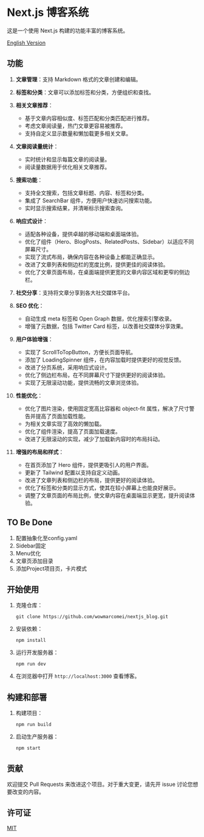 # Next.js 博客系统

这是一个使用 Next.js 构建的功能丰富的博客系统。

[English Version](./README_EN.md)

## 功能

1. **文章管理**：支持 Markdown 格式的文章创建和编辑。

2. **标签和分类**：文章可以添加标签和分类，方便组织和查找。

3. **相关文章推荐**：
   - 基于文章内容相似度、标签匹配和分类匹配进行推荐。
   - 考虑文章阅读量，热门文章更容易被推荐。
   - 支持自定义显示数量和懒加载更多相关文章。

4. **文章阅读量统计**：
   - 实时统计和显示每篇文章的阅读量。
   - 阅读量数据用于优化相关文章推荐。

5. **搜索功能**：
   - 支持全文搜索，包括文章标题、内容、标签和分类。
   - 集成了 SearchBar 组件，方便用户快速访问搜索功能。
   - 实时显示搜索结果，并清晰标示搜索查询。

6. **响应式设计**：
   - 适配各种设备，提供卓越的移动端和桌面端体验。
   - 优化了组件（Hero、BlogPosts、RelatedPosts、Sidebar）以适应不同屏幕尺寸。
   - 实现了流式布局，确保内容在各种设备上都能正确显示。
   - 改进了文章列表和侧边栏的宽度比例，提供更佳的阅读体验。
   - 优化了文章页面布局，在桌面端提供更宽的文章内容区域和更窄的侧边栏。

7. **社交分享**：支持将文章分享到各大社交媒体平台。

8. **SEO 优化**：
   - 自动生成 meta 标签和 Open Graph 数据，优化搜索引擎收录。
   - 增强了元数据，包括 Twitter Card 标签，以改善社交媒体分享效果。

9. **用户体验增强**：
   - 实现了 ScrollToTopButton，方便长页面导航。
   - 添加了 LoadingSpinner 组件，在内容加载时提供更好的视觉反馈。
   - 改进了分页系统，采用响应式设计。
   - 优化了侧边栏布局，在不同屏幕尺寸下提供更好的阅读体验。
   - 实现了无限滚动功能，提供流畅的文章浏览体验。

10. **性能优化**：
    - 优化了图片渲染，使用固定宽高比容器和 object-fit 属性，解决了尺寸警告并提高了页面加载性能。
    - 为相关文章实现了高效的懒加载。
    - 优化了组件渲染，提高了页面加载速度。
    - 改进了无限滚动的实现，减少了加载新内容时的布局抖动。

11. **增强的布局和样式**：
    - 在首页添加了 Hero 组件，提供更吸引人的用户界面。
    - 更新了 Tailwind 配置以支持自定义动画。
    - 改进了文章列表和侧边栏的布局，提供更好的阅读体验。
    - 优化了标签和分类的显示方式，使其在较小屏幕上也能良好展示。
    - 调整了文章页面的布局比例，使文章内容在桌面端显示更宽，提升阅读体验。

## TO Be Done

1. 配置抽象化至config.yaml
2. Sidebar固定
3. Menu优化
4. 文章页添加目录
5. 添加Project项目页，卡片模式

## 开始使用

1. 克隆仓库：
   ```
   git clone https://github.com/wowmarcomei/nextjs_blog.git
   ```

2. 安装依赖：
   ```
   npm install
   ```

3. 运行开发服务器：
   ```
   npm run dev
   ```

4. 在浏览器中打开 `http://localhost:3000` 查看博客。

## 构建和部署

1. 构建项目：
   ```
   npm run build
   ```

2. 启动生产服务器：
   ```
   npm start
   ```

## 贡献

欢迎提交 Pull Requests 来改进这个项目。对于重大变更，请先开 issue 讨论您想要改变的内容。

## 许可证

[MIT](https://choosealicense.com/licenses/mit/)
